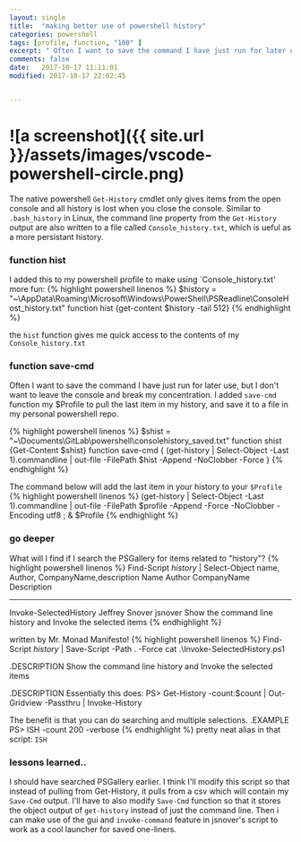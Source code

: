 ```yaml
---
layout: single
title:  "making better use of powershell history"
categories: powershell
tags: [profile, function, "100" ]
excerpt: " Often I want to save the command I have just run for later use, but I don't want to leave the console and break my concentration. I added `save-cmd` function my $Profile to pull the last item in my history, and save it to a file in my personal powershell repo. "
comments: false
date:   2017-10-17 11:11:01
modified: 2017-10-17 22:02:45


---
```

# ![a screenshot]({{ site.url }}/assets/images/vscode-powershell-circle.png)
The native powershell `Get-History` cmdlet only gives items from the open console and all history is lost when you close the console. Similar to `.bash_history` in Linux, the command line property from the `Get-History` output are also written to a file called `Console_history.txt`, which is ueful as a more persistant history.

### function hist
I added this to my powershell profile to make using `Console_history.txt' more fun:
{% highlight powershell linenos %}
$history = "~\AppData\Roaming\Microsoft\Windows\PowerShell\PSReadline\ConsoleHost_history.txt" 
function hist {get-content $history -tail 512}
{% endhighlight %}

the `hist` function gives me quick access to the contents of my `Console_history.txt`

### function save-cmd
Often I want to save the command I have just run for later use, but I don't want to leave the console and break my concentration. I added `save-cmd` function my $Profile to pull the last item in my history, and save it to a file in my personal powershell repo. 

{% highlight powershell linenos %}
$shist = "~\Documents\GitLab\powershell\consolehistory_saved.txt"
function shist {Get-Content $shist}
function save-cmd { (get-history | Select-Object -Last 1).commandline | out-file -FilePath $hist -Append -NoClobber -Force }
{% endhighlight %}

The command below will add the last item in your history to your `$Profile`
{% highlight powershell linenos %}
(get-history | Select-Object -Last 1).commandline | out-file -FilePath $profile -Append -Force -NoClobber -Encoding utf8 ; & $Profile
{% endhighlight %}


### go deeper
What will I find if I search the PSGallery for items related to "history"?
{% highlight powershell linenos %}
Find-Script *history* | Select-Object name, Author, CompanyName,description
Name                   Author         CompanyName Description
----                   ------         ----------- -----------
Invoke-SelectedHistory Jeffrey Snover jsnover     Show the command line history and Invoke the selected items
{% endhighlight %}

written by Mr. Monad Manifesto!
{% highlight powershell linenos %}
Find-Script *history* | Save-Script -Path . -Force
cat .\Invoke-SelectedHistory.ps1

.DESCRIPTION
   Show the command line history and Invoke the selected items

.DESCRIPTION
   Essentially this does:
    PS> Get-History -count:$count | Out-Gridview -Passthru | Invoke-History

   The benefit is that you can do searching and multiple selections.
.EXAMPLE
   PS> ISH -count 200 -verbose
{% endhighlight %}
pretty neat alias in that script:  `ISH`

### lessons learned..
I should have searched PSGallery earlier. I think I'll modify this script so that instead of pulling from Get-History, it pulls from a csv which will contain my `Save-Cmd` output. I'll have to also modify `Save-Cmd` function so that it stores the object output of `get-history` instead of just the command line. Then i can make use of the gui and `invoke-command` feature in jsnover's script to work as a cool launcher for saved one-liners.
